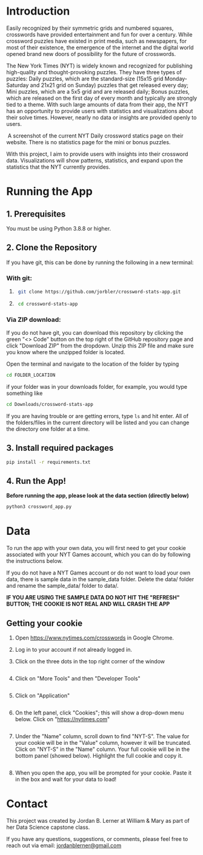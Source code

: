 # Introduction
Easily recognized by their symmetric grids and numbered squares, crosswords have provided entertainment and fun for over a century. While crossword puzzles have existed in print media, such as newspapers, for most of their existence, the emergence of the internet and the digital world opened brand new doors of possibility for the future of crosswords.
 
The New York Times (NYT) is widely known and recognized for publishing high-quality and thought-provoking puzzles. They have three types of puzzles: Daily puzzles, which are the standard-size (15x15 grid Monday-Saturday and 21x21 grid on Sunday) puzzles that get released every day; Mini puzzles, which are a 5x5 grid and are released daily; Bonus puzzles, which are released on the first day of every month and typically are strongly tied to a theme.
With such large amounts of data from their app, the NYT has an opportunity to provide users with statistics and visualizations about their solve times. However, nearly no data or insights are provided openly to users.

<img title="NYT Games statistics page" alt="" src="images/readme_images/current_stats_page.png">
A screenshot of the current NYT Daily crossword statics page on their website. There is no statistics page for the mini or bonus puzzles.

With this project, I aim to provide users with insights into their crossword data. Visualizations will show patterns, statistics, and expand upon the statistics that the NYT currently provides.

# Running the App

## 1. Prerequisites
You must be using Python 3.8.8 or higher.

## 2. Clone the Repository

If you have git, this can be done by running the following in a new terminal:

### With git:

1. ```bash
    git clone https://github.com/jorbler/crossword-stats-app.git
    ```

2. ```bash
    cd crossword-stats-app
    ```

### Via ZIP download:
If you do not have git, you can download this repository by clicking the green "<> Code" button on the top right of the GitHub repository page and click "Download ZIP" from the dropdown. Unzip this ZIP file and make sure you know where the unzipped folder is located.

Open the terminal and navigate to the location of the folder by typing 

```bash
cd FOLDER_LOCATION
```

if your folder was in your downloads folder, for example, you would type something like 
```bash
cd Downloads/crossword-stats-app
```

If you are having trouble or are getting errors, type `ls` and hit enter. All of the folders/files in the current directory will be listed and you can change the directory one folder at a time.

## 3. Install required packages

```bash
pip install -r requirements.txt
```

## 4. Run the App!
**Before running the app, please look at the data section (directly below)**

```bash 
python3 crossword_app.py
```

# Data
To run the app with your own data, you will first need to get your cookie associated with your NYT Games account, which you can do by following the instructions below.

If you do not have a NYT Games account or do not want to load your own data, there is sample data in the sample_data folder. Delete the data/ folder and rename the sample_data/ folder to data/.

**IF YOU ARE USING THE SAMPLE DATA DO NOT HIT THE "REFRESH" BUTTON; THE COOKIE IS NOT REAL AND WILL CRASH THE APP**

## Getting your cookie

1. Open https://www.nytimes.com/crosswords in Google Chrome.

2. Log in to your account if not already logged in.

3. Click on the three dots in the top right corner of the window
<img title="a title" alt="" src="images/cookie_instructions/menu1.png">

4. Click on "More Tools" and then "Developer Tools"
<img title="a title" alt="" src="images/cookie_instructions/menu2.png">

5. Click on "Application"
<img title="a title" alt="" src="images/cookie_instructions/menu3.png">


6. On the left panel, click "Cookies"; this will show a drop-down menu below. Click on "https://nytimes.com"
<img title="a title" alt="" src="images/cookie_instructions/menu4.png">

7. Under the "Name" column, scroll down to find "NYT-S". The value for your cookie will be in the "Value" column, however it will be truncated. Click on "NYT-S" in the "Name" column. Your full cookie will be in the bottom panel (showed below). Highlight the full cookie and copy it.
<img title="a title" alt="" src="images/cookie_instructions/menu5.png">

8. When you open the app, you will be prompted for your cookie. Paste it in the box and wait for your data to load!

# Contact
This project was created by Jordan B. Lerner at William & Mary as part of her Data Science capstone class.

If you have any questions, suggestions, or comments, please feel free to reach out via email: jordanblerner@gmail.com


